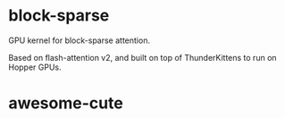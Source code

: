# block-sparse

GPU kernel for block-sparse attention.

Based on flash-attention v2, and built on top of ThunderKittens
to run on Hopper GPUs.
# awesome-cute
